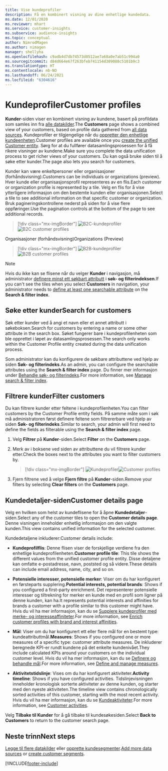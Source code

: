 ```yaml
---
title: Vise kundeprofiler
description: Få en kombinert visning av dine enhetlige kundedata.
ms.date: 12/01/2020
ms.reviewer: mhart
ms.service: customer-insights
ms.subservice: audience-insights
ms.topic: conceptual
author: NimrodMagen
ms.author: nimagen
manager: shellyha
ms.openlocfilehash: c9adb4d7db74573d0512ae7a68a0e7ab51c994a0
ms.sourcegitcommit: d84d664e67f263bfeb741154d309088c5101b9c3
ms.translationtype: HT
ms.contentlocale: nb-NO
ms.lasthandoff: 06/24/2021
ms.locfileid: "6304616"
---
```

# <a name="customer-profiles"></a><span data-ttu-id="d33ba-103">Kundeprofiler</span><span class="sxs-lookup"><span data-stu-id="d33ba-103">Customer profiles</span></span>

<span data-ttu-id="d33ba-104">**Kunder**-siden viser en kombinert visning av kundene, basert på profildata som samles inn fra [alle datakilder](data-sources.md).</span><span class="sxs-lookup"><span data-stu-id="d33ba-104">The **Customers** page shows a combined view of your customers, based on profile data gathered from [all data sources](data-sources.md).</span></span> <span data-ttu-id="d33ba-105">Kundeprofiler er tilgjengelige når du [oppretter den enhetlige kundeenheten](data-unification.md).</span><span class="sxs-lookup"><span data-stu-id="d33ba-105">Customer profiles are available once you [create the unified Customer entity](data-unification.md).</span></span> <span data-ttu-id="d33ba-106">Sørg for at du fullfører datasamlingsprosessen for å få rikere visninger av kundene.</span><span class="sxs-lookup"><span data-stu-id="d33ba-106">Make sure you complete the data unification process to get richer views of your customers.</span></span> <span data-ttu-id="d33ba-107">Du kan også bruke siden til å søke etter kunder.</span><span class="sxs-lookup"><span data-stu-id="d33ba-107">The page also lets you search for customers.</span></span>

<span data-ttu-id="d33ba-108">Kunder kan være enkeltpersoner eller organisasjoner (forhåndsvisning).</span><span class="sxs-lookup"><span data-stu-id="d33ba-108">Customers can be individuals or organizations (preview).</span></span> <span data-ttu-id="d33ba-109">Hver kunde eller organisasjonsprofil representeres av en flis.</span><span class="sxs-lookup"><span data-stu-id="d33ba-109">Each customer or organization profile is represented by a tile.</span></span> <span data-ttu-id="d33ba-110">Velg en flis for å vise ytterligere informasjon om den bestemte kunden eller organisasjonen.</span><span class="sxs-lookup"><span data-stu-id="d33ba-110">Select a tile to see additional information on that specific customer or organization.</span></span> <span data-ttu-id="d33ba-111">Bruk pagineringskontrollene nederst på siden for å vise flere oppføringer.</span><span class="sxs-lookup"><span data-stu-id="d33ba-111">Use the pagination controls at the bottom of the page to see additional records.</span></span>

> [!div class="mx-imgBorder"] 
> <span data-ttu-id="d33ba-112">![B2C-kundeprofiler](media/profiles-customers.png "B2C-kundeprofiler")</span><span class="sxs-lookup"><span data-stu-id="d33ba-112">![B2C customer profiles](media/profiles-customers.png "B2C customer profiles")</span></span>

<span data-ttu-id="d33ba-113">Organisasjoner (forhåndsvisning)</span><span class="sxs-lookup"><span data-stu-id="d33ba-113">Organizations (Preview)</span></span>
> [!div class="mx-imgBorder"] 
> <span data-ttu-id="d33ba-114">![B2B-kundeprofiler](media/profile-customers-b2b.png "B2B-kundeprofiler")</span><span class="sxs-lookup"><span data-stu-id="d33ba-114">![B2B customer profiles](media/profile-customers-b2b.png "B2B customer profiles")</span></span>

> [!NOTE]
> <span data-ttu-id="d33ba-115">Hvis du ikke kan se flisene når du velger **Kunder** i navigasjon, må administrator [definere minst ett søkbart attributt](search-filter-index.md) i **søk- og filterindeksen**.</span><span class="sxs-lookup"><span data-stu-id="d33ba-115">If you can't see the tiles when you select **Customers** in navigation, your administrator needs to [define at least one searchable attribute](search-filter-index.md) on the **Search & filter index**.</span></span>

## <a name="search-for-customers"></a><span data-ttu-id="d33ba-116">Søke etter kunder</span><span class="sxs-lookup"><span data-stu-id="d33ba-116">Search for customers</span></span>

<span data-ttu-id="d33ba-117">Søk etter kunder ved å angi et navn eller et annet attributt i søkeboksen.</span><span class="sxs-lookup"><span data-stu-id="d33ba-117">Search for customers by entering a name or some other attribute in the search box.</span></span> <span data-ttu-id="d33ba-118">Søket fungerer bare i kundeprofilenheten som ble opprettet i løpet av datasamlingsprosessen.</span><span class="sxs-lookup"><span data-stu-id="d33ba-118">The search only works within the Customer Profile entity created during the data unification process.</span></span>

<span data-ttu-id="d33ba-119">Som administrator kan du konfigurere de søkbare attributtene ved hjelp av siden **Søk- og filterindeks**.</span><span class="sxs-lookup"><span data-stu-id="d33ba-119">As an admin, you can configure the searchable attributes using the **Search & filter index** page.</span></span> <span data-ttu-id="d33ba-120">Du finner mer informasjon under [Behandle søk- og filterindeks](search-filter-index.md).</span><span class="sxs-lookup"><span data-stu-id="d33ba-120">For more information, see [Manage search & filter index](search-filter-index.md).</span></span>

## <a name="filter-customers"></a><span data-ttu-id="d33ba-121">Filtrere kunder</span><span class="sxs-lookup"><span data-stu-id="d33ba-121">Filter customers</span></span>

<span data-ttu-id="d33ba-122">Du kan filtrere kunder etter feltene i kundeprofilenheten.</span><span class="sxs-lookup"><span data-stu-id="d33ba-122">You can filter customers by the Customer Profile entity fields.</span></span> <span data-ttu-id="d33ba-123">På samme måte som i søk må administratoren først definere feltene som filtrererbare ved hjelp av siden **Søk- og filterindeks**.</span><span class="sxs-lookup"><span data-stu-id="d33ba-123">Similar to search, your admin will first need to define the fields as filterable using the **Search & filter index** page.</span></span>

1. <span data-ttu-id="d33ba-124">Velg **Filtrer** på **Kunder**-siden.</span><span class="sxs-lookup"><span data-stu-id="d33ba-124">Select **Filter** on the **Customers** page.</span></span>

2. <span data-ttu-id="d33ba-125">Merk av i boksene ved siden av attributtene du vil filtrere kunder etter.</span><span class="sxs-lookup"><span data-stu-id="d33ba-125">Check the boxes next to the attributes you want to filter customers by.</span></span>

   > [!div class="mx-imgBorder"] 
   > <span data-ttu-id="d33ba-126">![Kundeprofiler](media/profiles-customers3.png "Kundeprofiler")</span><span class="sxs-lookup"><span data-stu-id="d33ba-126">![Customer profiles](media/profiles-customers3.png "Customer profiles")</span></span>

3. <span data-ttu-id="d33ba-127">Fjern filtrene ved å velge **Fjern filtre** på **Kunder**-siden.</span><span class="sxs-lookup"><span data-stu-id="d33ba-127">Remove your filters by selecting **Clear filters** on the **Customers** page.</span></span>

##  <a name="customer-details-page"></a><span data-ttu-id="d33ba-128">Kundedetaljer-siden</span><span class="sxs-lookup"><span data-stu-id="d33ba-128">Customer details page</span></span>

<span data-ttu-id="d33ba-129">Velg en hvilken som helst av kundeflisene for å åpne **Kundedetaljer**-siden.</span><span class="sxs-lookup"><span data-stu-id="d33ba-129">Select any of the customer tiles to open the **Customer details page**.</span></span> <span data-ttu-id="d33ba-130">Denne visningen inneholder enhetlig informasjon om den valgte kunden.</span><span class="sxs-lookup"><span data-stu-id="d33ba-130">This view contains unified information for the selected customer.</span></span>

<span data-ttu-id="d33ba-131">Kundedetaljene inkluderer:</span><span class="sxs-lookup"><span data-stu-id="d33ba-131">Customer details include:</span></span>

-   <span data-ttu-id="d33ba-132">**Kundeprofilflis**: Denne flisen viser de forskjellige verdiene fra den enhetlige kundeprofilenheten.</span><span class="sxs-lookup"><span data-stu-id="d33ba-132">**Customer profile tile**: This tile shows the different values from the unified customer profile entity.</span></span> <span data-ttu-id="d33ba-133">Disse detaljene kan omfatte e-postadresse, navn, poststed og så videre.</span><span class="sxs-lookup"><span data-stu-id="d33ba-133">These details can include email address, name, city, and so on.</span></span> 

-   <span data-ttu-id="d33ba-134">**Potensielle interesser, potensielle merker**: Viser om du har konfigurert en førsteparts supplering.</span><span class="sxs-lookup"><span data-stu-id="d33ba-134">**Potential interests, potential brands**: Shows if you configured a first-party enrichment.</span></span> <span data-ttu-id="d33ba-135">Det representerer potensielle interesser og tiltrekning for merker en kunde med en profil som ligner på denne kunden, kan ha.</span><span class="sxs-lookup"><span data-stu-id="d33ba-135">It represents potential interests and affinities for brands a customer with a profile similar to this customer might have.</span></span> <span data-ttu-id="d33ba-136">Hvis du vil ha mer informasjon, kan du se [Supplere kundeprofiler med merke- og interesseaffiniteter](enrichment-microsoft.md).</span><span class="sxs-lookup"><span data-stu-id="d33ba-136">For more information, see [Enrich customer profiles with brand and interest affinities](enrichment-microsoft.md).</span></span>

-   <span data-ttu-id="d33ba-137">**Mål**: Viser om du har konfigurert ett eller flere mål for en bestemt type: kundeattributtmål.</span><span class="sxs-lookup"><span data-stu-id="d33ba-137">**Measures**: Shows if you configured one or more measures of a specific type: customer attribute measures.</span></span> <span data-ttu-id="d33ba-138">De inkluderer beregnede KPI-er rundt kundene på det enkelte kundenivået.</span><span class="sxs-lookup"><span data-stu-id="d33ba-138">They include calculated KPIs around your customers on the individual customer level.</span></span> <span data-ttu-id="d33ba-139">Hvis du vil ha mer informasjon, kan du se [Definere og behandle mål](measures.md).</span><span class="sxs-lookup"><span data-stu-id="d33ba-139">For more information, see [Define and manage measures](measures.md).</span></span>

-   <span data-ttu-id="d33ba-140">**Aktivitetstidslinje**: Vises om du har konfigurert aktiviteter.</span><span class="sxs-lookup"><span data-stu-id="d33ba-140">**Activity timeline**: Shows if you have configured activities.</span></span> <span data-ttu-id="d33ba-141">Tidslinjevisningen inneholder kronologisk sorterte aktiviteter av denne kunden, og starter med den nyeste aktiviteten.</span><span class="sxs-lookup"><span data-stu-id="d33ba-141">The timeline view contains chronologically sorted activities of this customer, starting with the most recent activity.</span></span> <span data-ttu-id="d33ba-142">Hvis du vil ha mer informasjon, kan du se [Kundeaktiviteter](activities.md).</span><span class="sxs-lookup"><span data-stu-id="d33ba-142">For more information, see [Customer activities](activities.md).</span></span>

<span data-ttu-id="d33ba-143">Velg **Tilbake til Kunder** for å gå tilbake til kundesøkesiden.</span><span class="sxs-lookup"><span data-stu-id="d33ba-143">Select **Back to Customers** to return to the customer search page.</span></span>

## <a name="next-steps"></a><span data-ttu-id="d33ba-144">Neste trinn</span><span class="sxs-lookup"><span data-stu-id="d33ba-144">Next steps</span></span>

<span data-ttu-id="d33ba-145">[Legge til flere datakilder](data-sources.md) eller [opprette kundesegmenter](segments.md).</span><span class="sxs-lookup"><span data-stu-id="d33ba-145">[Add more data sources](data-sources.md) or [create customer segments](segments.md).</span></span>


[!INCLUDE[footer-include](../includes/footer-banner.md)]

